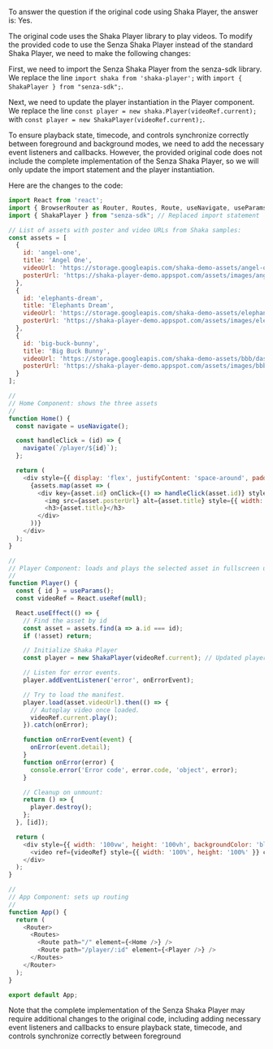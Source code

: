 To answer the question if the original code using Shaka Player, the answer is: Yes.

The original code uses the Shaka Player library to play videos. To modify the provided code to use the Senza Shaka Player instead of the standard Shaka Player, we need to make the following changes:

First, we need to import the Senza Shaka Player from the senza-sdk library. We replace the line `import shaka from 'shaka-player';` with `import { ShakaPlayer } from "senza-sdk";`.

Next, we need to update the player instantiation in the Player component. We replace the line `const player = new shaka.Player(videoRef.current);` with `const player = new ShakaPlayer(videoRef.current);`.

To ensure playback state, timecode, and controls synchronize correctly between foreground and background modes, we need to add the necessary event listeners and callbacks. However, the provided original code does not include the complete implementation of the Senza Shaka Player, so we will only update the import statement and the player instantiation.

Here are the changes to the code:

```javascript
import React from 'react';
import { BrowserRouter as Router, Routes, Route, useNavigate, useParams } from 'react-router-dom';
import { ShakaPlayer } from "senza-sdk"; // Replaced import statement

// List of assets with poster and video URLs from Shaka samples:
const assets = [
  {
    id: 'angel-one',
    title: 'Angel One',
    videoUrl: 'https://storage.googleapis.com/shaka-demo-assets/angel-one/dash.mpd',
    posterUrl: 'https://shaka-player-demo.appspot.com/assets/images/angel-one.jpg'
  },
  {
    id: 'elephants-dream',
    title: 'Elephants Dream',
    videoUrl: 'https://storage.googleapis.com/shaka-demo-assets/elephants-dream/dash.mpd',
    posterUrl: 'https://shaka-player-demo.appspot.com/assets/images/elephants-dream.jpg'
  },
  {
    id: 'big-buck-bunny',
    title: 'Big Buck Bunny',
    videoUrl: 'https://storage.googleapis.com/shaka-demo-assets/bbb/dash.mpd',
    posterUrl: 'https://shaka-player-demo.appspot.com/assets/images/bbb.jpg'
  }
];

//
// Home Component: shows the three assets
//
function Home() {
  const navigate = useNavigate();

  const handleClick = (id) => {
    navigate(`/player/${id}`);
  };

  return (
    <div style={{ display: 'flex', justifyContent: 'space-around', padding: '20px' }}>
      {assets.map(asset => (
        <div key={asset.id} onClick={() => handleClick(asset.id)} style={{ cursor: 'pointer', textAlign: 'center' }}>
          <img src={asset.posterUrl} alt={asset.title} style={{ width: '300px' }} />
          <h3>{asset.title}</h3>
        </div>
      ))}
    </div>
  );
}

//
// Player Component: loads and plays the selected asset in fullscreen using Shaka Player
//
function Player() {
  const { id } = useParams();
  const videoRef = React.useRef(null);

  React.useEffect(() => {
    // Find the asset by id
    const asset = assets.find(a => a.id === id);
    if (!asset) return;

    // Initialize Shaka Player
    const player = new ShakaPlayer(videoRef.current); // Updated player instantiation

    // Listen for error events.
    player.addEventListener('error', onErrorEvent);

    // Try to load the manifest.
    player.load(asset.videoUrl).then(() => {
      // Autoplay video once loaded.
      videoRef.current.play();
    }).catch(onError);

    function onErrorEvent(event) {
      onError(event.detail);
    }
    function onError(error) {
      console.error('Error code', error.code, 'object', error);
    }

    // Cleanup on unmount:
    return () => {
      player.destroy();
    };
  }, [id]);

  return (
    <div style={{ width: '100vw', height: '100vh', backgroundColor: 'black' }}>
      <video ref={videoRef} style={{ width: '100%', height: '100%' }} controls autoPlay />
    </div>
  );
}

//
// App Component: sets up routing
//
function App() {
  return (
    <Router>
      <Routes>
        <Route path="/" element={<Home />} />
        <Route path="/player/:id" element={<Player />} />
      </Routes>
    </Router>
  );
}

export default App;
```

Note that the complete implementation of the Senza Shaka Player may require additional changes to the original code, including adding necessary event listeners and callbacks to ensure playback state, timecode, and controls synchronize correctly between foreground